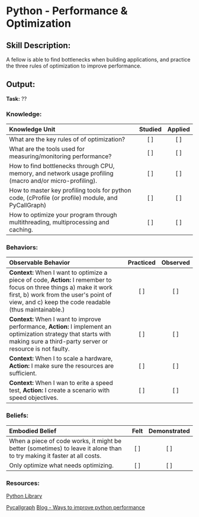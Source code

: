 # Python - Performance & Optimization


## Skill Description:

A fellow is able to find bottlenecks when building applications, and practice the three rules of optimization to improve performance.

## Output:

**Task:** ??


### Knowledge: 
| Knowledge Unit   |      Studied      | Applied |
|:-------------|:------------------:|:--------:|
| What are the key rules of of optimization? | [ ] | [ ] |
| What are the tools used for measuring/monitoring performance? | [ ] | [ ] |
| How to find bottlenecks through CPU, memory, and network usage profiling (macro and/or micro-profiling). | [ ] | [ ] |
| How to master key profiling tools for python code, (cProfile (or profile) module, and PyCallGraph) | [ ] | [ ] |
| How to optimize your program through multithreading, multiprocessing and caching. | [ ] | [ ] |


### Behaviors:
| Observable Behavior   |      Practiced      | Observed |
|:-------------|:------------------:|:--------:|
| **Context:** When I want to optimize a piece of code, **Action:** I remember to focus on three things a) make it work first, b) work from the user's point of view, and c) keep the code readable (thus maintainable.) | [ ] | [ ] |
| **Context:** When I want to improve performance, **Action:** I implement an optimization strategy that starts with making sure a third-party server or resource is not faulty. | [ ] | [ ] |
| **Context:** When I to scale a hardware, **Action:** I make sure the resources are sufficient. | [ ] | [ ] |
| **Context:** When I wan to erite a speed test, **Action:** I create a scenario with speed objectives. | [ ] | [ ] |


### Beliefs: 
| Embodied Belief   |      Felt      | Demonstrated |
|:-------------|:------------------:|:--------:|
| When a piece of code works, it might be better (sometimes) to leave it alone than to try making it faster at all costs.  | [ ] | [ ] |
Only optimize what needs optimizing. | [ ] | [ ] |


### Resources:

[Python Library](https://docs.python.org/3/library/profile.html)

[Pycallgraph](http://pycallgraph.slowchop.com/en/master/)
[Blog - Ways to improve python performance](https://www.monitis.com/blog/7-ways-to-improve-your-python-performance/)

